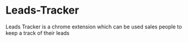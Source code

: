 # Leads-Tracker
Leads Tracker is a chrome extension which can be used sales people to keep a track of their leads   
